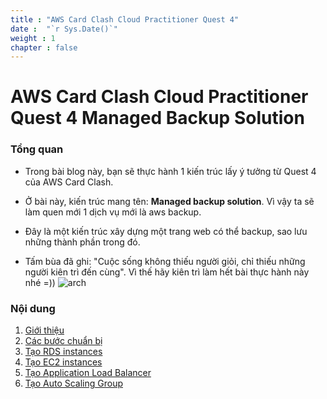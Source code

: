 ```yaml
---
title : "AWS Card Clash Cloud Practitioner Quest 4"
date :  "`r Sys.Date()`" 
weight : 1 
chapter : false
---
```

# AWS Card Clash Cloud Practitioner Quest 4  Managed Backup Solution
### Tổng quan
* Trong bài blog này, bạn sẽ thực hành 1 kiến trúc lấy ý tưởng từ Quest 4 của AWS Card Clash.

* Ở bài này, kiến trúc mang tên: **Managed backup solution**. Vì vậy ta sẽ làm quen mới 1 dịch vụ mới là aws backup.

* Đây là một kiến trúc xây dựng một trang web có thể backup, sao lưu những thành phần trong đó.


*  Tấm bùa đã ghi: "Cuộc sống không thiếu người giỏi, chỉ thiếu những người kiên trì đến cùng". Vì thế hãy kiên trì làm hết bài thực hành này nhé =))
![arch](/workshop-aws-card-clash-4/images/kientruc.png) 
### Nội dung

 1. [Giới thiệu](1-Introduce/)
 2. [Các bước chuẩn bị](2-Prerequiste/)
 3. [Tạo RDS instances](3-batchTranslation/)
 4. [Tạo EC2 instances](4-serverlessTranslation/)
 5. [Tạo Application Load Balancer](5-cleanup/)
 6. [Tạo Auto Scaling Group](6-reference/)
